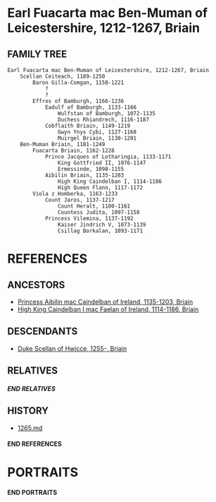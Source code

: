 # Earl Fuacarta mac Ben-Muman of Leicestershire, 1212-1267, Briain

## FAMILY TREE

```
Earl Fuacarta mac Ben-Muman of Leicestershire, 1212-1267, Briain
    Scellan Ceiteach, 1189-1250
        Baron Gilla-Comgan, 1158-1221
            ?
            ?
        Effros of Bamburgh, 1166-1236
            Eadulf of Bamburgh, 1133-1166
                Wulfstan of Bamburgh, 1072-1135
                Duchess Rhiandrech, 1116-1187
            Cobflaith Briain, 1149-1219
                Gwyn Ynys Cybi, 1127-1168
                Muirgel Briain, 1130-1201
    Ben-Muman Briain, 1181-1249
        Fuacarta Briain, 1162-1228
            Prince Jacques of Lotharingia, 1133-1171
                King Gottfried II, 1076-1147
                Ermessinde, 1098-1155
            Aibilin Briain, 1135-1203
                High King Caindelban I, 1114-1186
                High Queen Flann, 1117-1172
        Viola z Homberka, 1163-1233
            Count Jaros, 1137-1217
                Count Heralt, 1100-1161
                Countess Judita, 1097-1158
            Princess Vilemina, 1137-1192
                Kaiser Jindrich V, 1073-1139
                Csillag Borkalan, 1093-1171
```

# REFERENCES

## ANCESTORS
* [Princess Aibilin mac Caindelban of Ireland, 1135-1203, Briain](aibilin_mac_caindelban_1135.md)
* [High King Caindelban I mac Faelan of Ireland, 1114-1186, Briain](caindelban_i_mac_faelan_1114.md)

## DESCENDANTS
* [Duke Scellan of Hwicce, 1255-, Briain](scellan_1255.md)

## RELATIVES

##### END RELATIVES 
## HISTORY
* [1265.md](../h/1265.md)

#### END REFERENCES

# PORTRAITS

#### END PORTRAITS

